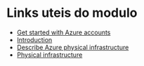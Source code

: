 # Links uteis do modulo
- [Get started with Azure accounts](https://learn.microsoft.com/training/modules/describe-core-architectural-components-of-azure/3-get-started-azure-accounts)
- [Introduction](https://learn.microsoft.com/training/modules/describe-core-architectural-components-of-azure/1-introduction)
- [Describe Azure physical infrastructure](https://learn.microsoft.com/training/modules/describe-core-architectural-components-of-azure/5-describe-azure-physical-infrastructure)
- [Physical infrastructure](https://learn.microsoft.com/training/modules/describe-core-architectural-components-of-azure/5-describe-azure-physical-infrastructure)  

